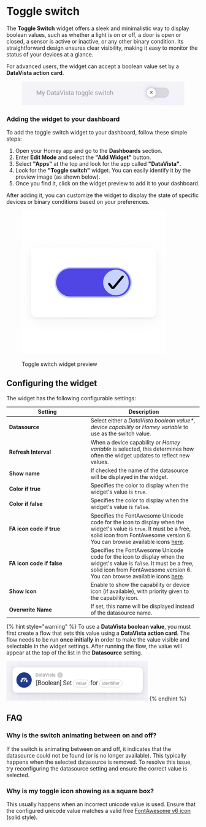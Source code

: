 # Toggle switch

The **Toggle Switch** widget offers a sleek and minimalistic way to display boolean values, such as whether a light is on or off, a door is open or closed, a sensor is active or inactive, or any other binary condition. Its straightforward design ensures clear visibility, making it easy to monitor the status of your devices at a glance.

For advanced users, the widget can accept a boolean value set by a **DataVista action card**.

<figure><img src="../.gitbook/assets/toggle-switch.gif" alt=""><figcaption></figcaption></figure>



### Adding the widget to your dashboard <a href="#adding-the-widget-to-your-dashboard" id="adding-the-widget-to-your-dashboard"></a>

To add the toggle switch widget to your dashboard, follow these simple steps:

1. Open your Homey app and go to the **Dashboards** section.
2. Enter **Edit Mode** and select the **"Add Widget"** button.
3. Select **"Apps"** at the top and look for the app called **"DataVista"**.
4. Look for the **"Toggle switch"** widget. You can easily identify it by the preview image (as shown below).
5. Once you find it, click on the widget preview to add it to your dashboard.

After adding it, you can customize the widget to display the state of specific devices or binary conditions based on your preferences.

<figure><picture><source srcset="../.gitbook/assets/preview-dark (1) (1).png" media="(prefers-color-scheme: dark)"><img src="../.gitbook/assets/preview-light (1) (1).png" alt="" width="375"></picture><figcaption><p>Toggle switch widget preview</p></figcaption></figure>

## Configuring the widget

The widget has the following configurable settings:

<table><thead><tr><th width="199">Setting</th><th>Description</th></tr></thead><tbody><tr><td><strong>Datasource</strong></td><td>Select either a <em>DataVista boolean value*, device capability</em> or <em>Homey variable</em> to use as the switch value.</td></tr><tr><td><strong>Refresh Interval</strong></td><td>When a device capability or <em>Homey variable</em> is selected, this determines how often the widget updates to reflect new values.</td></tr><tr><td><strong>Show name</strong></td><td>If checked the name of the datasource will be displayed in the widget.</td></tr><tr><td><strong>Color if true</strong></td><td>Specifies the color to display when the widget's value is <code>true</code>.</td></tr><tr><td><strong>Color if false</strong></td><td>Specifies the color to display when the widget's value is <code>false</code>.</td></tr><tr><td><strong>FA icon code if true</strong></td><td>Specifies the FontAwesome Unicode code for the icon to display when the widget's value is <code>true</code>. It must be a free, solid icon from FontAwesome version 6. You can browse available icons <a href="https://fontawesome.com/v6/search?o=r&#x26;m=free&#x26;s=solid">here</a>.</td></tr><tr><td><strong>FA icon code if false</strong></td><td>Specifies the FontAwesome Unicode code for the icon to display when the widget's value is <code>false</code>. It must be a free, solid icon from FontAwesome version 6. You can browse available icons <a href="https://fontawesome.com/v6/search?o=r&#x26;m=free&#x26;s=solid">here</a>.</td></tr><tr><td><strong>Show Icon</strong></td><td>Enable to show the capability or device icon (if available), with priority given to the capability icon.</td></tr><tr><td><strong>Overwrite Name</strong></td><td>If set, this name will be displayed instead of the datasource name.</td></tr></tbody></table>



{% hint style="warning" %}
To use a **DataVista boolean value**, you must first create a flow that sets this value using a **DataVista action card**. The flow needs to be run **once initially** in order to make the value visible and selectable in the widget settings. After running the flow, the value will appear at the top of the list in the **Datasource** setting.

![](../.gitbook/assets/image.png)
{% endhint %}

## FAQ

### Why is the switch animating between on and off?

If the switch is animating between on and off, it indicates that the datasource could not be found (or is no longer available). This typically happens when the selected datasource is removed. To resolve this issue, try reconfiguring the datasource setting and ensure the correct value is selected.

### Why is my toggle icon showing as a square box?

This usually happens when an incorrect unicode value is used. Ensure that the configured unicode value matches a valid free [FontAwesome v6 icon](https://fontawesome.com/v6/search?o=r\&m=free\&s=solid) (solid style).



